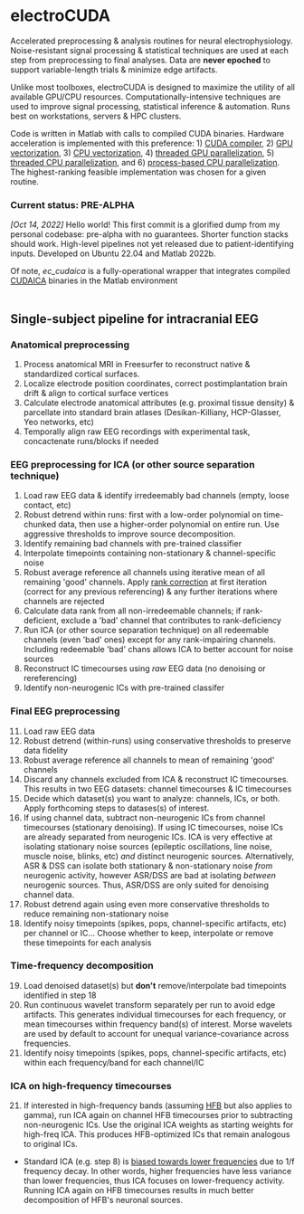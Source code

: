 # electroCUDA

Accelerated preprocessing & analysis routines for neural electrophysiology. Noise-resistant signal processing & statistical techniques are used at each step from preprocessing to final analyses. Data are **never epoched** to support variable-length trials & minimize edge artifacts. 

Unlike most toolboxes, electroCUDA is designed to maximize the utility of all available GPU/CPU resources. Computationally-intensive techniques are used to improve signal processing, statistical inference & automation. Runs best on workstations, servers & HPC clusters.

Code is written in Matlab with calls to compiled CUDA binaries. Hardware acceleration is implemented with this preference: 1) [CUDA compiler](https://docs.nvidia.com/cuda/cuda-compiler-driver-nvcc/index.html), 2) [GPU vectorization](https://www.mathworks.com/help/parallel-computing/gpuarray.arrayfun.html), 3) [CPU vectorization](https://www.mathworks.com/help/matlab/matlab_prog/vectorization.html), 4) [threaded GPU parallelization](https://www.mathworks.com/help/parallel-computing/run-matlab-functions-on-a-gpu.html), 5) [threaded CPU parallelization](https://www.mathworks.com/help/parallel-computing/parallel.threadpool.html), and 6) [process-based CPU parallelization](https://www.mathworks.com/help/parallel-computing/choose-between-thread-based-and-process-based-environments.html). The highest-ranking feasible implementation was chosen for a given routine.

### Current status: PRE-ALPHA
*[Oct 14, 2022]* Hello world! This first commit is a glorified dump from my personal codebase: pre-alpha with no guarantees. Shorter function stacks should work. High-level pipelines not yet released due to patient-identifying inputs. Developed on Ubuntu 22.04 and Matlab 2022b.

Of note, *ec_cudaica* is a fully-operational wrapper that integrates compiled [CUDAICA](https://doi.org/10.1155/2012/206972) binaries in the Matlab environment
<br>
<br>

## Single-subject pipeline for intracranial EEG
### Anatomical preprocessing
1. Process anatomical MRI in Freesurfer to reconstruct native & standardized cortical surfaces.
2. Localize electrode position coordinates, correct postimplantation brain drift & align to cortical surface vertices
3. Calculate electrode anatomical attributes (e.g. proximal tissue density) & parcellate into standard brain atlases (Desikan-Killiany, HCP-Glasser, Yeo networks, etc)
4. Temporally align raw EEG recordings with experimental task, concactenate runs/blocks if needed

### EEG preprocessing for ICA (or other source separation technique)
1. Load raw EEG data & identify irredeemably bad channels (empty, loose contact, etc)
3. Robust detrend within runs: first with a low-order polynomial on time-chunked data, then use a higher-order polynomial on entire run. Use aggressive thresholds to improve source decomposition.
4. Identify remaining bad channels with pre-trained classifier
5. Interpolate timepoints containing non-stationary & channel-specific noise
6. Robust average reference all channels using iterative mean of all remaining 'good' channels. Apply [rank correction](https://sccn.ucsd.edu/wiki/Makoto%27s_preprocessing_pipeline#Why_should_we_add_zero-filled_channel_before_average_referencing.3F_.2808.2F09.2F2020_Updated.3B_prayer_for_Nagasaki.29) at first iteration (correct for any previous referencing) & any further iterations where channels are rejected
7. Calculate data rank from all non-irredeemable channels; if rank-deficient, exclude a 'bad' channel that contributes to rank-deficiency
8. Run ICA (or other source separation technique) on all redeemable channels (even 'bad' ones) except for any rank-impairing channels. Including redeemable 'bad' chans allows ICA to better account for noise sources
9. Reconstruct IC timecourses using *raw* EEG data (no denoising or rereferencing)
10. Identify non-neurogenic ICs with pre-trained classifer

### Final EEG preprocessing
11. Load raw EEG data
12. Robust detrend (within-runs) using conservative thresholds to preserve data fidelity 
13. Robust average reference all channels to mean of remaining 'good' channels
14. Discard any channels excluded from ICA & reconstruct IC timecourses. This results in two EEG datasets: channel timecourses & IC timecourses
16. Decide which dataset(s) you want to analyze: channels, ICs, or both. Apply forthcoming steps to datases(s) of interest.
15. If using channel data, subtract non-neurogenic ICs from channel timecourses (stationary denoising). If using IC timecourses, noise ICs are already separated from neurogenic ICs. ICA is very effective at isolating stationary noise sources (epileptic oscillations, line noise, muscle noise, blinks, etc) *and* distinct neurogenic sources. Alternatively, ASR & DSS can isolate both stationary & non-stationary noise *from* neurogenic activity, however ASR/DSS are bad at isolating *between* neurogenic sources. Thus, ASR/DSS are only suited for denoising channel data.
17. Robust detrend again using even more conservative thresholds to reduce remaining non-stationary noise
18. Identify noisy timepoints (spikes, pops, channel-specific artifacts, etc) per channel or IC... Choose whether to keep, interpolate or remove these timepoints for each analysis

### Time-frequency decomposition
19. Load denoised dataset(s) but **don't** remove/interpolate bad timepoints identified in step 18
20. Run continuous wavelet transform separately per run to avoid edge artifacts. This generates individual timecourses for each frequency, or mean timecourses within frequency band(s) of interest. Morse wavelets are used by default to account for unequal variance-covariance across frequencies.
21. Identify noisy timepoints (spikes, pops, channel-specific artifacts, etc) within each frequency/band for each channel/IC

### ICA on high-frequency timecourses
21. If interested in high-frequency bands (assuming [HFB](https://www.ncbi.nlm.nih.gov/pmc/articles/PMC6632564/) but also applies to gamma), run ICA again on channel HFB timecourses prior to subtracting non-neurogenic ICs. Use the original ICA weights as starting weights for high-freq ICA. This produces HFB-optimized ICs that remain analogous to original ICs.

- Standard ICA (e.g. step 8) is [biased towards lower frequencies](https://sccn.ucsd.edu/mediawiki/images/0/09/IcaRejectionLabPresentation_updated.pdf) due to 1/f frequency decay. In other words, higher frequencies have less variance than lower frequencies, thus ICA focuses on lower-frequency activity. Running ICA again on HFB timecourses results in much better decomposition of HFB's neuronal sources.
